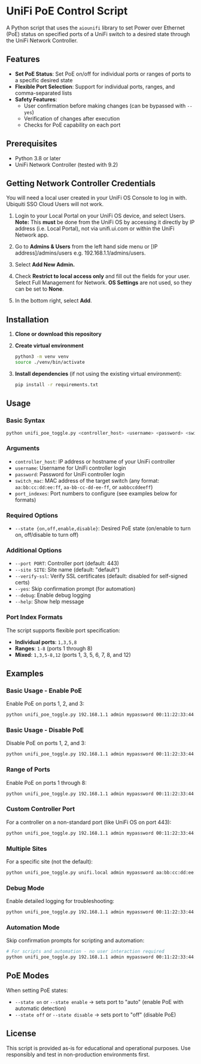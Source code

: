 # UniFi PoE Control Script

A Python script that uses the `aiounifi` library to set Power over Ethernet (PoE) status on specified ports of a UniFi switch to a desired state through the UniFi Network Controller.

## Features

- **Set PoE Status**: Set PoE on/off for individual ports or ranges of ports to a specific desired state
- **Flexible Port Selection**: Support for individual ports, ranges, and comma-separated lists
- **Safety Features**:
  - User confirmation before making changes (can be bypassed with `--yes`)
  - Verification of changes after execution
  - Checks for PoE capability on each port

## Prerequisites

- Python 3.8 or later
- UniFi Network Controller (tested with 9.2)

## Getting Network Controller Credentials

You will need a local user created in your UniFi OS Console to log in with. Ubiquiti SSO Cloud Users will not work.

1. Login to your Local Portal on your UniFi OS device, and select Users. <br> **Note:** This **must** be done from the UniFi OS by accessing it directly by IP address (i.e. Local Portal), not via unifi.ui.com or within the UniFi Network app.

2. Go to **Admins & Users** from the left hand side menu or [IP address]/admins/users e.g. 192.168.1.1/admins/users.

3. Select **Add New Admin.**
4. Check **Restrict to local access only** and fill out the fields for your user. Select Full Management for Network. **OS Settings** are not used, so they can be set to **None**.
5. In the bottom right, select **Add**.

## Installation

1. **Clone or download this repository**

2. **Create virtual environment**

   ```bash
   python3 -m venv venv
   source ./venv/bin/activate
   ```

3. **Install dependencies** (if not using the existing virtual environment):

   ```bash
   pip install -r requirements.txt
   ```

## Usage

### Basic Syntax

```bash
python unifi_poe_toggle.py <controller_host> <username> <password> <switch_mac> <port_indexes> --state <on|off> [options]
```

### Arguments

- `controller_host`: IP address or hostname of your UniFi controller
- `username`: Username for UniFi controller login
- `password`: Password for UniFi controller login
- `switch_mac`: MAC address of the target switch (any format: `aa:bb:cc:dd:ee:ff`, `aa-bb-cc-dd-ee-ff`, or `aabbccddeeff`)
- `port_indexes`: Port numbers to configure (see examples below for formats)

### Required Options

- `--state {on,off,enable,disable}`: Desired PoE state (on/enable to turn on, off/disable to turn off)

### Additional Options

- `--port PORT`: Controller port (default: 443)
- `--site SITE`: Site name (default: "default")
- `--verify-ssl`: Verify SSL certificates (default: disabled for self-signed certs)
- `--yes`: Skip confirmation prompt (for automation)
- `--debug`: Enable debug logging
- `--help`: Show help message

### Port Index Formats

The script supports flexible port specification:

- **Individual ports**: `1,3,5,8`
- **Ranges**: `1-8` (ports 1 through 8)
- **Mixed**: `1,3,5-8,12` (ports 1, 3, 5, 6, 7, 8, and 12)

## Examples

### Basic Usage - Enable PoE

Enable PoE on ports 1, 2, and 3:

```bash
python unifi_poe_toggle.py 192.168.1.1 admin mypassword 00:11:22:33:44:55 1,2,3 --state on
```

### Basic Usage - Disable PoE

Disable PoE on ports 1, 2, and 3:

```bash
python unifi_poe_toggle.py 192.168.1.1 admin mypassword 00:11:22:33:44:55 1,2,3 --state off
```

### Range of Ports

Enable PoE on ports 1 through 8:

```bash
python unifi_poe_toggle.py 192.168.1.1 admin mypassword 00:11:22:33:44:55 1-8 --state on
```

### Custom Controller Port

For a controller on a non-standard port (like UniFi OS on port 443):

```bash
python unifi_poe_toggle.py 192.168.1.1 admin mypassword 00:11:22:33:44:55 5,10-12 --state off --port 443
```

### Multiple Sites

For a specific site (not the default):

```bash
python unifi_poe_toggle.py unifi.local admin mypassword aa:bb:cc:dd:ee:ff 1-24 --state on --site branch-office
```

### Debug Mode

Enable detailed logging for troubleshooting:

```bash
python unifi_poe_toggle.py 192.168.1.1 admin mypassword 00:11:22:33:44:55 1,2,3 --state on --debug
```

### Automation Mode

Skip confirmation prompts for scripting and automation:

```bash
# For scripts and automation - no user interaction required
python unifi_poe_toggle.py 192.168.1.1 admin mypassword 00:11:22:33:44:55 1,2,3 --state off --yes
```

## PoE Modes

When setting PoE states:

- `--state on` or `--state enable` → sets port to "auto" (enable PoE with automatic detection)
- `--state off` or `--state disable` → sets port to "off" (disable PoE)

## License

This script is provided as-is for educational and operational purposes. Use responsibly and test in non-production environments first.
